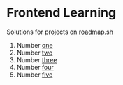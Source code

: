 # Frontend Learning

Solutions for projects on [roadmap.sh](https://roadmap.sh)

1. Number [one](https://roadmap.sh/projects/single-page-cv)
2. Number [two](https://roadmap.sh/projects/basic-html-website)
3. Number [three](https://roadmap.sh/projects/portfolio-website)
4. Number [four](https://roadmap.sh/projects/changelog-component)
5. Number [five](https://roadmap.sh/projects/testimonial-cards)